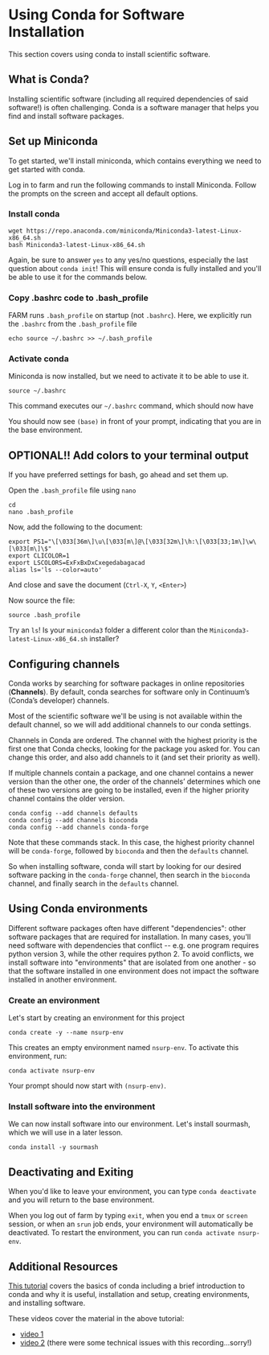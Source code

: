 # Using Conda for Software Installation

This section covers using conda to install scientific software.

## What is Conda?

Installing scientific software (including all required dependencies of said software!) is often challenging.
Conda is a software manager that helps you find and install software packages.


## Set up Miniconda

To get started, we'll install miniconda, which contains everything we need to get started with conda.

Log in to farm and run the following commands to install Miniconda. 
Follow the prompts on the screen and accept all default options.

### Install conda

```
wget https://repo.anaconda.com/miniconda/Miniconda3-latest-Linux-x86_64.sh
bash Miniconda3-latest-Linux-x86_64.sh
```

Again, be sure to answer `yes` to any yes/no questions, especially the last question about `conda init`!
This will ensure conda is fully installed and you'll be able to use it for the commands below.

### Copy .bashrc code to .bash_profile

FARM runs `.bash_profile` on startup (not `.bashrc`).
Here, we explicitly run the `.bashrc` from the `.bash_profile` file
```
echo source ~/.bashrc >> ~/.bash_profile
```

### Activate conda

Miniconda is now installed, but we need to activate it to be able to use it.
```
source ~/.bashrc
```
This command executes our `~/.bashrc` command, which should now have

You should now see `(base)` in front of your prompt, indicating that you are in the base environment.


## OPTIONAL!! Add colors to your terminal output

If you have preferred settings for bash, go ahead and set them up.

Open the `.bash_profile` file using `nano`

```
cd
nano .bash_profile
```

Now, add the following to the document:
```
export PS1="\[\033[36m\]\u\[\033[m\]@\[\033[32m\]\h:\[\033[33;1m\]\w\[\033[m\]\$"
export CLICOLOR=1
export LSCOLORS=ExFxBxDxCxegedabagacad
alias ls='ls --color=auto'
```

And close and save the document (`Ctrl-X`, `Y`, `<Enter>`)

Now source the file:
```
source .bash_profile
```

Try an `ls`! Is your `miniconda3` folder a different color than the `Miniconda3-latest-Linux-x86_64.sh` installer?

## Configuring channels

Conda works by searching for software packages in online repositories (**Channels**).
By default, conda searches for software only in Continuum’s (Conda’s developer) channels.

Most of the scientific software we'll be using is not available within the default channel, so we will add additional channels to our conda settings.

Channels in Conda are ordered. 
The channel with the highest priority is the first one that Conda checks, looking for the package you asked for. 
You can change this order, and also add channels to it (and set their priority as well).

If multiple channels contain a package, and one channel contains a newer version than the other one, the order of the channels’ determines which one of these two versions are going to be installed, even if the higher priority channel contains the older version.
```
conda config --add channels defaults
conda config --add channels bioconda
conda config --add channels conda-forge
```
Note that these commands stack. In this case, the highest priority channel will be `conda-forge`, followed by `bioconda` and then the `defaults` channel.

So when installing software, conda will start by looking for our desired software packing in the `conda-forge` channel, then search in the `bioconda` channel, and finally search in the `defaults` channel.


## Using Conda environments

Different software packages often have different "dependencies": other software packages that are required for installation.
In many cases, you'll need software with dependencies that conflict -- e.g. one program requires python version 3, while the other requires python 2.
To avoid conflicts, we install software into "environments" that are isolated from one another - so that the software installed in one environment does not impact the software installed in another environment.

### Create an environment
Let's start by creating an environment for this project

```
conda create -y --name nsurp-env
```

This creates an empty environment named `nsurp-env`.
To activate this environment, run:

```
conda activate nsurp-env
```

Your prompt should now start with `(nsurp-env)`.

### Install software into the environment

We can now install software into our environment. 
Let's install sourmash, which we will use in a later lesson. 

```
conda install -y sourmash
```

## Deactivating and Exiting

When you'd like to leave your environment, you can type `conda deactivate` and you will return to the base environment.

When you log out of farm by typing `exit`, when you end a `tmux` or `screen` session, or when an `srun` job ends, your environment will automatically be deactivated.
To restart the environment, you can run `conda activate nsurp-env`.

## Additional Resources

[This tutorial](https://angus.readthedocs.io/en/2019/conda_tutorial.html) covers the basics of conda including a brief introduction to conda and why it is useful, installation and setup, creating environments, and installing software. 

These videos cover the material in the above tutorial: 
  
  + [video 1](https://www.youtube.com/watch?v=Ef1QwhELuMs)
  + [video 2](https://www.youtube.com/watch?v=MOlYlvBBa9c) (there were some technical issues with this recording...sorry!)
